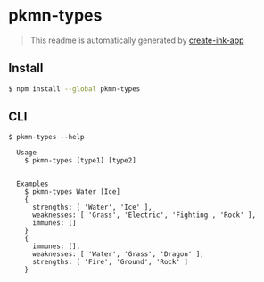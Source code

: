 # pkmn-types

> This readme is automatically generated by [create-ink-app](https://github.com/vadimdemedes/create-ink-app)


## Install

```bash
$ npm install --global pkmn-types
```


## CLI

```
$ pkmn-types --help

  Usage
    $ pkmn-types [type1] [type2]


  Examples
    $ pkmn-types Water [Ice]
    {
      strengths: [ 'Water', 'Ice' ],
      weaknesses: [ 'Grass', 'Electric', 'Fighting', 'Rock' ],
      immunes: []
    }
    {
      immunes: [],
      weaknesses: [ 'Water', 'Grass', 'Dragon' ],
      strengths: [ 'Fire', 'Ground', 'Rock' ]
    }
```

